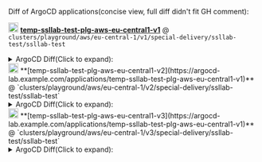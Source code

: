 Diff of ArgoCD applications(concise view, full diff didn't fit GH comment):

<img src="https://argo-cd.readthedocs.io/en/stable/assets/favicon.png" width="20"/> **[temp-ssllab-test-plg-aws-eu-central1-v1](https://argocd-lab.example.com/applications/temp-ssllab-test-plg-aws-eu-central1-v1)** @ `clusters/playground/aws/eu-central-1/v1/special-delivery/ssllab-test/ssllab-test`

<details><summary>ArgoCD Diff(Click to expand):</summary>

```diff

/Service/ssllabs-exporter
/Deployment/ssllabs-exporter


```

</details>
<img src="https://argo-cd.readthedocs.io/en/stable/assets/favicon.png" width="20"/> **[temp-ssllab-test-plg-aws-eu-central1-v2](https://argocd-lab.example.com/applications/temp-ssllab-test-plg-aws-eu-central1-v1)** @ `clusters/playground/aws/eu-central-1/v2/special-delivery/ssllab-test/ssllab-test`

<details><summary>ArgoCD Diff(Click to expand):</summary>

```diff

/Service/ssllabs-exporter
/Deployment/ssllabs-exporter


```

</details>
<img src="https://argo-cd.readthedocs.io/en/stable/assets/favicon.png" width="20"/> **[temp-ssllab-test-plg-aws-eu-central1-v3](https://argocd-lab.example.com/applications/temp-ssllab-test-plg-aws-eu-central1-v1)** @ `clusters/playground/aws/eu-central-1/v3/special-delivery/ssllab-test/ssllab-test`

<details><summary>ArgoCD Diff(Click to expand):</summary>

```diff

/Service/ssllabs-exporter
/Deployment/ssllabs-exporter


```

</details>